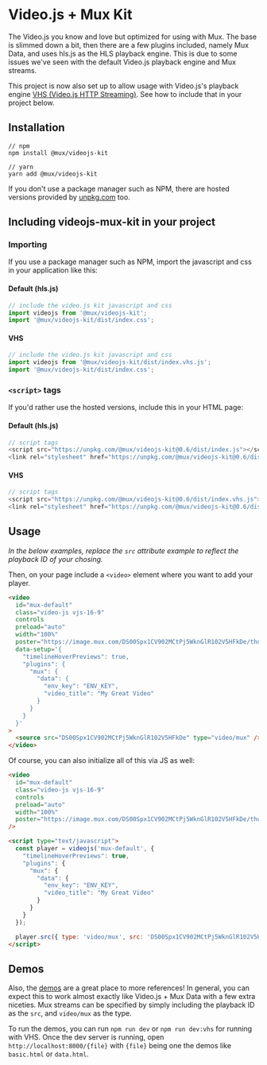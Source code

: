 # Video.js + Mux Kit

The Video.js you know and love but optimized for using with Mux. The base is slimmed down a bit, then there are a few plugins included, namely Mux Data, and uses hls.js as the HLS playback engine. This is due to some issues we've seen with the default Video.js playback engine and Mux streams.

This project is now also set up to allow usage with Video.js's playback engine [VHS (Video.js HTTP Streaming)](https://github.com/videojs/http-streaming). See how to include that in your project below.

## Installation

```
// npm
npm install @mux/videojs-kit

// yarn
yarn add @mux/videojs-kit
```

If you don't use a package manager such as NPM, there are hosted versions provided by [unpkg.com](https://unpkg.com) too.

## Including videojs-mux-kit in your project

### Importing

If you use a package manager such as NPM, import the javascript and css in your application like this:

#### Default (hls.js)
```js
// include the video.js kit javascript and css
import videojs from '@mux/videojs-kit';
import '@mux/videojs-kit/dist/index.css';  
```

#### VHS
```js
// include the video.js kit javascript and css
import videojs from '@mux/videojs-kit/dist/index.vhs.js';
import '@mux/videojs-kit/dist/index.css';
```

### `<script>` tags

If you'd rather use the hosted versions, include this in your HTML page:

#### Default (hls.js)
```js
// script tags
<script src="https://unpkg.com/@mux/videojs-kit@0.6/dist/index.js"></script>
<link rel="stylesheet" href="https://unpkg.com/@mux/videojs-kit@0.6/dist/index.css">
```

#### VHS
```js
// script tags
<script src="https://unpkg.com/@mux/videojs-kit@0.6/dist/index.vhs.js"></script>
<link rel="stylesheet" href="https://unpkg.com/@mux/videojs-kit@0.6/dist/index.css">
```

## Usage

_In the below examples, replace the `src` attribute example to reflect the playback ID of your chosing._


Then, on your page include a `<video>` element where you want to add your player.

```html
<video
  id="mux-default"
  class="video-js vjs-16-9"
  controls
  preload="auto"
  width="100%"
  poster="https://image.mux.com/DS00Spx1CV902MCtPj5WknGlR102V5HFkDe/thumbnail.jpg"
  data-setup='{
    "timelineHoverPreviews": true,
    "plugins": {
      "mux": {
        "data": {
          "env_key": "ENV_KEY",
          "video_title": "My Great Video"
        }
      }
    }
  }'
>
  <source src="DS00Spx1CV902MCtPj5WknGlR102V5HFkDe" type="video/mux" />
</video>
```

Of course, you can also initialize all of this via JS as well:

```html
<video
  id="mux-default"
  class="video-js vjs-16-9"
  controls
  preload="auto"
  width="100%"
  poster="https://image.mux.com/DS00Spx1CV902MCtPj5WknGlR102V5HFkDe/thumbnail.jpg"
/>

<script type="text/javascript">
  const player = videojs('mux-default', {
    "timelineHoverPreviews": true,
    "plugins": {
      "mux": {
        "data": {
          "env_key": "ENV_KEY",
          "video_title": "My Great Video"
        }
      }
    }
  });

  player.src({ type: 'video/mux', src: 'DS00Spx1CV902MCtPj5WknGlR102V5HFkDe' });
</script>
```

## Demos

Also, the [demos](https://github.com/muxinc/videojs-mux-kit/tree/main/src/demo) are a great place to more references! In general, you can expect this to work almost exactly like Video.js + Mux Data with a few extra niceties. Mux streams can be specified by simply including the playback ID as the `src`, and `video/mux` as the type.

To run the demos, you can run `npm run dev` or `npm run dev:vhs` for running with VHS.
Once the dev server is running, open `http://localhost:8000/{file}` with `{file}` being one the demos like `basic.html` or `data.html`.
